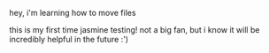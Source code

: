 hey, i'm learning how to move files

this is my first time jasmine testing!
not a big fan, but i know it will be incredibly helpful in the future :')
